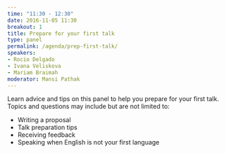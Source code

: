 ```yaml
---
time: "11:30 - 12:30"
date: 2016-11-05 11:30
breakout: 1
title: Prepare for your first talk
type: panel
permalink: /agenda/prep-first-talk/
speakers:
- Rocio Delgado
- Ivana Veliskova
- Mariam Braimah
moderator: Mansi Pathak
---
```


Learn advice and tips on this panel to help you prepare for your first talk. Topics and questions may include but are not limited to:

* Writing a proposal
* Talk preparation tips
* Receiving feedback
* Speaking when English is not your first language